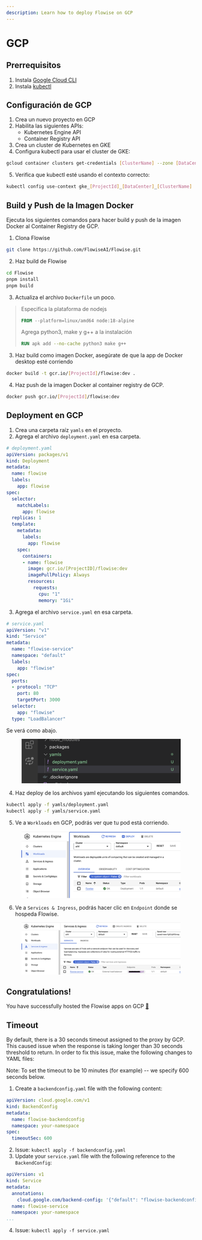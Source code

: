 ```yaml
---
description: Learn how to deploy Flowise on GCP
---
```


# GCP

## Prerrequisitos

1. Instala [Google Cloud CLI](https://cloud.google.com/sdk/docs/install)
2. Instala [kubectl](https://kubernetes.io/docs/tasks/tools/)

## Configuración de GCP

1. Crea un nuevo proyecto en GCP
2. Habilita las siguientes APIs:
   * Kubernetes Engine API
   * Container Registry API
3. Crea un cluster de Kubernetes en GKE
4. Configura kubectl para usar el cluster de GKE:

```bash
gcloud container clusters get-credentials [ClusterName] --zone [DataCenter] --project [ProjectId]
```

5. Verifica que kubectl esté usando el contexto correcto:

```bash
kubectl config use-context gke_[ProjectId]_[DataCenter]_[ClusterName]
```

## Build y Push de la Imagen Docker

Ejecuta los siguientes comandos para hacer build y push de la imagen Docker al Container Registry de GCP.

1. Clona Flowise

```bash
git clone https://github.com/FlowiseAI/Flowise.git
```

2. Haz build de Flowise

```bash
cd Flowise
pnpm install
pnpm build
```

3. Actualiza el archivo `Dockerfile` un poco.

> Especifica la plataforma de nodejs
>
> ```dockerfile
> FROM --platform=linux/amd64 node:18-alpine
> ```
>
> Agrega python3, make y g++ a la instalación
>
> ```dockerfile
> RUN apk add --no-cache python3 make g++
> ```

3. Haz build como imagen Docker, asegúrate de que la app de Docker desktop esté corriendo

```bash
docker build -t gcr.io/[ProjectId]/flowise:dev .
```

4. Haz push de la imagen Docker al container registry de GCP.

```bash
docker push gcr.io/[ProjectId]/flowise:dev
```

## Deployment en GCP

1. Crea una carpeta raíz `yamls` en el proyecto.
2. Agrega el archivo `deployment.yaml` en esa carpeta.

```yaml
# deployment.yaml
apiVersion: packages/v1
kind: Deployment
metadata:
  name: flowise
  labels:
    app: flowise
spec:
  selector:
    matchLabels:
      app: flowise
  replicas: 1
  template:
    metadata:
      labels:
        app: flowise
    spec:
      containers:
      - name: flowise
        image: gcr.io/[ProjectID]/flowise:dev
        imagePullPolicy: Always
        resources: 
          requests:
            cpu: "1"
            memory: "1Gi"
```

3. Agrega el archivo `service.yaml` en esa carpeta.

```yaml
# service.yaml
apiVersion: "v1"
kind: "Service"
metadata:
  name: "flowise-service"
  namespace: "default"
  labels:
    app: "flowise"
spec:
  ports:
  - protocol: "TCP"
    port: 80
    targetPort: 3000
  selector:
    app: "flowise"
  type: "LoadBalancer"
```

Se verá como abajo.

<figure><img src="../../.gitbook/assets/gcp/3.png" alt=""><figcaption></figcaption></figure>

4. Haz deploy de los archivos yaml ejecutando los siguientes comandos.

```bash
kubectl apply -f yamls/deployment.yaml
kubectl apply -f yamls/service.yaml
```

5. Ve a `Workloads` en GCP, podrás ver que tu pod está corriendo.

<figure><img src="../../.gitbook/assets/gcp/4.png" alt=""><figcaption></figcaption></figure>

6. Ve a `Services & Ingress`, podrás hacer clic en `Endpoint` donde se hospeda Flowise.

<figure><img src="../../.gitbook/assets/gcp/5.png" alt=""><figcaption></figcaption></figure>

## Congratulations!

You have successfully hosted the Flowise apps on GCP [🥳](https://emojipedia.org/partying-face/)

## Timeout

By default, there is a 30 seconds timeout assigned to the proxy by GCP. This caused issue when the response is taking longer than 30 seconds threshold to return. In order to fix this issue, make the following changes to YAML files:

Note: To set the timeout to be 10 minutes (for example) -- we specify 600 seconds below.

1. Create a `backendconfig.yaml` file with the following content:

```yaml
apiVersion: cloud.google.com/v1
kind: BackendConfig
metadata:
  name: flowise-backendconfig
  namespace: your-namespace
spec:
  timeoutSec: 600
```

2. Issue: `kubectl apply -f backendconfig.yaml`
3. Update your `service.yaml` file with the following reference to the `BackendConfig`:

```yaml
apiVersion: v1
kind: Service
metadata:
  annotations:
    cloud.google.com/backend-config: '{"default": "flowise-backendconfig"}'
  name: flowise-service
  namespace: your-namespace
...
```

4. Issue: `kubectl apply -f service.yaml`
